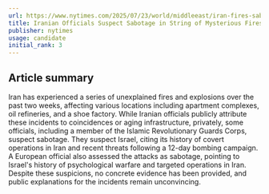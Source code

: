 ```yaml
---
url: https://www.nytimes.com/2025/07/23/world/middleeast/iran-fires-sabotage.html
title: Iranian Officials Suspect Sabotage in String of Mysterious Fires
publisher: nytimes
usage: candidate
initial_rank: 3
---
```

## Article summary
Iran has experienced a series of unexplained fires and explosions over the past two weeks, affecting various locations including apartment complexes, oil refineries, and a shoe factory. While Iranian officials publicly attribute these incidents to coincidences or aging infrastructure, privately, some officials, including a member of the Islamic Revolutionary Guards Corps, suspect sabotage. They suspect Israel, citing its history of covert operations in Iran and recent threats following a 12-day bombing campaign. A European official also assessed the attacks as sabotage, pointing to Israel's history of psychological warfare and targeted operations in Iran. Despite these suspicions, no concrete evidence has been provided, and public explanations for the incidents remain unconvincing.
